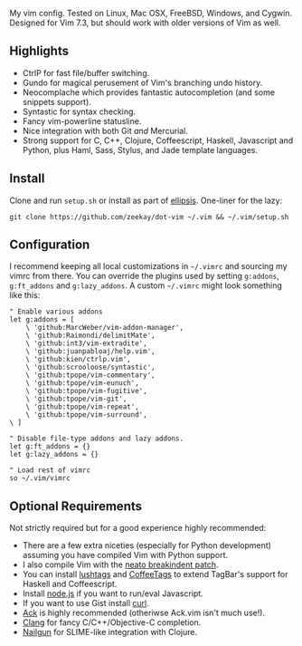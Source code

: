 My vim config. Tested on Linux, Mac OSX, FreeBSD, Windows, and Cygwin. Designed for Vim 7.3, but should work with older versions of Vim as well.

Highlights
----------
* CtrlP for fast file/buffer switching.
* Gundo for magical perusement of Vim's branching undo history.
* Neocomplache which provides fantastic autocompletion (and some snippets support).
* Syntastic for syntax checking.
* Fancy vim-powerline statusline.
* Nice integration with both Git *and* Mercurial.
* Strong support for C, C++, Clojure, Coffeescript, Haskell, Javascript and Python, plus Haml, Sass, Stylus, and Jade template languages.

Install
-------
Clone and run `setup.sh` or install as part of [ellipsis](https://github.com/zeekay/ellipsis). One-liner for the lazy:

    git clone https://github.com/zeekay/dot-vim ~/.vim && ~/.vim/setup.sh

Configuration
-------------
I recommend keeping all local customizations in `~/.vimrc` and sourcing my vimrc from there. You can override the plugins used by setting `g:addons`, `g:ft_addons` and `g:lazy_addons`.
A custom `~/.vimrc` might look something like this:

```vim
" Enable various addons
let g:addons = [
    \ 'github:MarcWeber/vim-addon-manager',
    \ 'github:Raimondi/delimitMate',
    \ 'github:int3/vim-extradite',
    \ 'github:juanpabloaj/help.vim',
    \ 'github:kien/ctrlp.vim',
    \ 'github:scrooloose/syntastic',
    \ 'github:tpope/vim-commentary',
    \ 'github:tpope/vim-eunuch',
    \ 'github:tpope/vim-fugitive',
    \ 'github:tpope/vim-git',
    \ 'github:tpope/vim-repeat',
    \ 'github:tpope/vim-surround',
\ ]

" Disable file-type addons and lazy addons.
let g:ft_addons = {}
let g:lazy_addons = {}

" Load rest of vimrc
so ~/.vim/vimrc
```

Optional Requirements
---------------------
Not strictly required but for a good experience highly recommended:

* There are a few extra niceties (especially for Python development) assuming you have compiled Vim with Python support.
* I also compile Vim with the [neato breakindent patch](https://retracile.net/wiki/VimBreakIndent]).
* You can install [lushtags](https://github.com/bitc/lushtags) and [CoffeeTags](https://github.com/lukaszkorecki/CoffeeTags) to extend TagBar's support for Haskell and Coffeescript.
* Install [node.js](http://nodejs.org) if you want to run/eval Javascript.
* If you want to use Gist install [curl](http://curl.haxx.se/).
* [Ack](http://betterthangrep.com) is highly recommended (otheriwse Ack.vim isn't much use!).
* [Clang](http://clang.llvm.org) for fancy C/C++/Objective-C completion.
* [Nailgun](https://github.com/ibdknox/lein-nailgun) for SLIME-like integration with Clojure.
